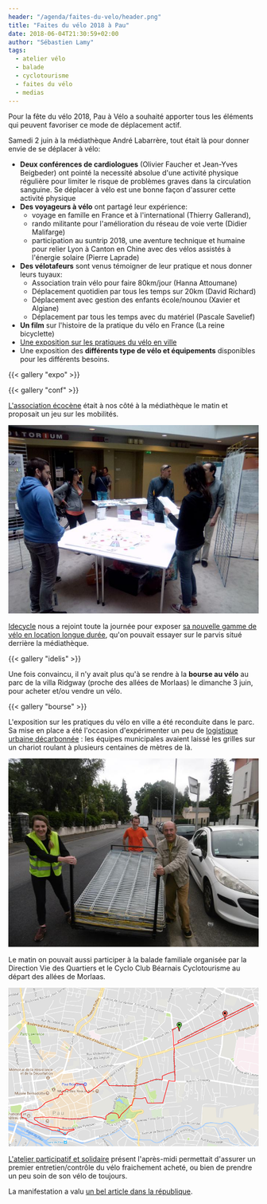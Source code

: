 ```yaml
---
header: "/agenda/faites-du-velo/header.png"
title: "Faites du vélo 2018 à Pau"
date: 2018-06-04T21:30:59+02:00
author: "Sébastien Lamy"
tags:
  - atelier vélo
  - balade
  - cyclotourisme
  - faites du vélo
  - medias
---
```


Pour la fête du vélo 2018, Pau à Vélo a souhaité apporter tous les éléments
qui peuvent favoriser ce mode de déplacement actif.

Samedi 2 juin à la médiathèque André Labarrère, tout était là pour donner
envie de se déplacer à vélo:

* **Deux conférences de cardiologues** (Olivier Faucher et Jean-Yves Beigbeder)
  ont pointé la necessité absolue d'une activité
  physique régulière pour limiter le risque de problèmes graves
  dans la circulation sanguine. Se déplacer à vélo est une
  bonne façon d'assurer cette activité physique
* **Des voyageurs à vélo** ont partagé leur expérience:
  * voyage en famille en France et à l'international (Thierry Gallerand),
  * rando militante pour l'amélioration du réseau de voie verte (Didier Malifarge)
  * participation au suntrip 2018, une aventure technique et humaine pour relier
    Lyon à Canton en Chine avec des vélos assistés à l'énergie solaire (Pierre Laprade)
* **Des vélotafeurs** sont venus témoigner de leur pratique et nous donner leurs tuyaux:
  * Association train vélo pour faire 80km/jour (Hanna Attoumane)
  * Déplacement quotidien par tous les temps sur 20km (David Richard)
  * Déplacement avec gestion des enfants école/nounou (Xavier et Algiane)
  * Déplacement par tous les temps avec du matériel (Pascale Savelief)
* **Un film** sur l'histoire de la pratique du vélo en France (La reine bicyclette)
* [Une exposition sur les pratiques du vélo en ville][]
* Une exposition des **différents type de vélo et équipements** disponibles pour
  les différents besoins.

{{< gallery "expo" >}}

{{< gallery "conf" >}}

[L'association écocène] était à nos côté à la médiathèque le matin et proposait un
jeu sur les mobilités.

![](ecocene.jpg)

[Idecycle][] nous a rejoint toute la journée pour exposer [sa nouvelle gamme
de vélo en location longue durée][], qu'on pouvait essayer sur le parvis situé
derrière la médiathèque.

{{< gallery "idelis" >}}

Une fois convaincu, il n'y avait plus qu'à se rendre à la **bourse au vélo** au
parc de la villa Ridgway (proche des allées de Morlaas) le dimanche 3 juin, pour
acheter et/ou vendre un vélo.

{{< gallery "bourse" >}}

L'exposition sur les pratiques du vélo en ville a été reconduite dans le parc.
Sa mise en place a été  l'occasion d'expérimenter un peu de [logistique urbaine
décarbonnée][] : les équipes municipales avaient laissé les grilles sur
un chariot roulant à plusieurs centaines de mètres de là.

![](logistique.jpg)

Le matin on pouvait aussi participer à la balade familiale organisée par
la Direction Vie des Quartiers et le Cyclo Club Béarnais Cyclotourisme au départ
des allées de Morlaas.

![](balade-familiale.png)

 [L'atelier participatif et solidaire] présent l'après-midi
permettait d'assurer un premier entretien/contrôle du vélo fraichement acheté, ou
bien de prendre un peu soin de son vélo de toujours.

La manifestation a valu [un bel article dans la république][].


[Une exposition sur les pratiques du vélo en ville]: expo-faites-du-velo-2018-pau-a-velo.pdf
[logistique urbaine décarbonnée]: http://carfree.fr/index.php/2017/09/20/la-logistique-urbaine-decarbonee/
[L'atelier participatif et solidaire]: http://www.ateliervelopau.fr/
[L'association écocène]: http://ecocene.fr/
[Idecycle]: http://www.reseau-idelis.com/1105-IDEcycle---Votre-service-velo-de-l-agglomeration-paloise.html
[sa nouvelle gamme de vélo en location longue durée]: http://www.reseau-idelis.com/affichage.php?id=1134
[un bel article dans la république]: rep-fete-velo-2018.pdf
